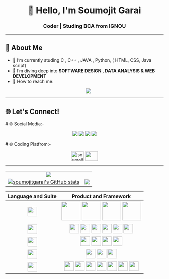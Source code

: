 <h1 align="center">👋 Hello, I'm Soumojit Garai</h1>
<h3 align="center">Coder | Studing BCA from IGNOU 

---

## 🚀 About Me

- 🔭 I’m currently studing C , C++ , JAVA , Python, ( HTML, CSS, Java script)
- 🌱 I’m diving deep into **SOFTWARE DESIGN , DATA ANALYSIS & WEB DEVELOPMENT**
- 💌 How to reach me: <p align="center"> <a href="mailto:Soumojitg@protonmail.com"><img src="https://img.shields.io/badge/ProtonMail-8B89CC?style=for-the-badge&logo=protonmail&logoColor=white"></a> </p>

---

## 🌐 Let's Connect!
<p align="left">
 # 🌐 Social Media:- 
  <p align="center">
  <a href="https://www.instagram.com/astudent_bigdreams?igsh=eXJ0bzR3N3V5YzV2"><img src="https://img.shields.io/badge/Instagram-%23E4405F.svg?logo=Instagram&logoColor=white"></a>
 <a href="https://www.linkedin.com/in/soumojit-garai-57a83824b?utm_source=share&utm_campaign=share_via&utm_content=profile&utm_medium=android_app"><img src="https://img.shields.io/badge/LinkedIn-%230077B5.svg?logo=linkedin&logoColor=white"></a>
 <a href="https://x.com/Soumojit_Garai?t=F-9M3jme9DCx3S3ohobveg&s=08"><img src="https://img.shields.io/badge/X-12100E?style=for-the-badge&logo=X&logoColor=whit"></a>
 <a href="https://youtube.com/@codewithcoffee_"><img src="https://img.shields.io/badge/facebook-%230077B5.svg?logo=Facebook&logoColor=white"></a>
<p align="left">
 # 🌐 Coding Platfrom:-
 <p align="center">
 <a href="https://www.leetcode.com/soumojitg" target="blank"><img align="center" src="https://raw.githubusercontent.com/rahuldkjain/github-profile-readme-generator/master/src/images/icons/Social/leet-code.svg" alt="soumojitg" height="30" width="40" /></a>
<a href="https://auth.geeksforgeeks.org/user/" target="blank"><img align="center" src="https://raw.githubusercontent.com/rahuldkjain/github-profile-readme-generator/master/src/images/icons/Social/geeks-for-geeks.svg" alt="" height="30" width="40" /></a>
</p>

---

<table align="center">
  <tr>
    <td colspan="2" align="center"><img src="https://github-readme-activity-graph.vercel.app/graph?username=soumojitgarai&theme=xcode&hide_border=false&area=true&custom_title=Github%20Contribution%20Graph"></td>
  </tr>
  <tr>
    <td align="center"><a href="http://www.github.com/soumojitgarai"><img src="https://github-readme-stats.vercel.app/api?username=soumojitgarai&show_icons=true&hide=&count_private=true&title_color=0891b2&text_color=6366f1&icon_color=ec4899&bg_color=1c1917&hide_border=true&show_icons=true" alt="soumojitgarai's GitHub stats" /></a>
</td>
    <td align="center"><a href="http://www.github.com/soumojitgarai"><img src="https://github-readme-streak-stats.herokuapp.com/?user=soumojitgarai&stroke=6366f1&background=1c1917&ring=0891b2&fire=0891b2&currStreakNum=6366f1&currStreakLabel=0891b2&sideNums=6366f1&sideLabels=6366f1&dates=6366f1&hide_border=true" /></a>
</table>

| Language and Suite | Product and Framework |
| :---: | :---: |
| <img src = "https://img.shields.io/badge/Language-Page?style=flat&color=008bb9" height = 30px> | <img src = "https://img.icons8.com/color/60/000000/python--v1.png" height = 60px> <img src = "https://img.icons8.com/color/60/000000/javascript--v1.png" height = 60px> <img src = "https://img.icons8.com/color/60/000000/c-programming.png" height = 60px> <img src = "https://img.icons8.com/color/60/000000/c-plus-plus-logo.png" height = 60px> |
| <img src = "https://img.shields.io/badge/Web-Page?style=flat&color=008bb9" height = 30px> | <img src = "https://img.shields.io/badge/HTML-Page?style=flat&logo=html5&logoColor=white&color=e44d26" height = 30px> <img src = "https://img.shields.io/badge/CSS-Page?style=flat&logo=css3&logoColor=white&color=264de4" height = 30px>  <img src = "https://img.shields.io/badge/JavaScript-Page?style=flat&logo=javascript&logoColor=white&color=d19b07" height = 30px> <img src = "https://img.shields.io/badge/React-Page?style=flat&logo=react&logoColor=white&color=139cda" height = 30px> <img src = "https://img.shields.io/badge/Node-Page?style=flat&logo=nodedotjs&logoColor=white&color=4db33d" height = 30px> <img src = "https://img.shields.io/badge/Express-Page?style=flat&logo=express&logoColor=white&color=56676e" height = 30px>
| <img src = "https://img.shields.io/badge/Cloud-Page?style=flat&color=008bb9" height = 30px> | <img src = "https://img.shields.io/badge/Microsoft%20Azure-Page?style=flat&logo=microsoftazure&logoColor=white&color=0f80cc" height = 30px> <img src = "https://img.shields.io/badge/Cloudflare-Page?style=flat&logo=cloudflare&logoColor=white&color=E77A20" height = 30px> <img src = "https://img.shields.io/badge/Heroku-Page?style=flat&logo=heroku&logoColor=white&color=6762a6" height = 30px> <img src="https://img.shields.io/badge/Vercel-Page?style=flat&logo=vercel&logoColor=white&color=56676e" height=30px> |
| <img src = "https://img.shields.io/badge/Database-Page?style=flat&color=008bb9" height = 30px> | <img src = "https://img.shields.io/badge/MySQL-Page?style=flat&logo=mysql&logoColor=white&color=0f80cc" height = 30px> <img src = "https://img.shields.io/badge/SQLite-Page?style=flat&logo=sqlite&logoColor=white&color=0f80cc" height = 30px> <img src = "https://img.shields.io/badge/MongoDB-Page?style=flat&logo=mongodb&logoColor=white&color=4db33d" height = 30px> |
| <img src = "https://img.shields.io/badge/Utility-Page?style=flat&color=008bb9" height = 30px> |<img src = "https://img.shields.io/badge/Git-Page?style=flat&logo=git&logoColor=white&color=F1502F" height = 30px> <img src = "https://img.shields.io/badge/Github-Page?style=flat&logo=github&logoColor=white&color=8d028d" height = 30px> <img src = "https://img.shields.io/badge/Postman-Page?style=flat&logo=postman&logoColor=white&color=F26634" height = 30px> <img src="https://img.shields.io/badge/FileZilla-Page?style=flat&logo=filezilla&logoColor=white&color=bc0000" height=30px> <img src="https://img.shields.io/badge/WSL-Page?style=flat&logo=windows&logoColor=white&color=0f80cc" height=30px> <img src = "https://img.shields.io/badge/VSCode-Page?style=flat&logo=visualstudiocode&logoColor=white&color=008bb9" height = 30px> <img src = "https://img.shields.io/badge/Replit-Page?style=flat&logo=replit&logoColor=white&color=56676e" height = 30px> |
